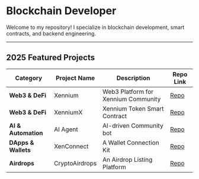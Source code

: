 
# **Blockchain Developer**  

Welcome to my repository! I specialize in blockchain development, smart contracts, and backend engineering.

---

## **2025 Featured Projects**  

| Category          | Project Name  | Description                          | Repo Link |
|------------------|--------------|--------------------------------------|-----------|
| **Web3 & DeFi**  | Xennium      | Web3 Platform for Xennium Community | [Repo](https://github.com/XD637/xennium.org) |
| **Web3 & DeFi**  | XenniumX     | Xennium Token Smart Contract        | [Repo](https://github.com/XD637/xenniumx) |
| **AI & Automation** | AI Agent   | AI-driven Community bot             | [Repo](https://github.com/XD637/xenx-bot) |
| **DApps & Wallets** | XenConnect | A Wallet Connection Kit             | [Repo](https://github.com/XD637/xenconnect-docs) |
| **Airdrops**     | CryptoAirdrops | An Airdrop Listing Platform        | [Repo](https://github.com/XD637/cryptoairdrops) |


